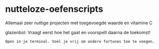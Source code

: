 # nutteloze-oefenscripts
 Allemaal zeer nuttige projecten met toegevoegde waarde en vitamine C

 glazenbol:
    Vraagt eerst hoe het gaat en voorspelt daarna de toekomst!

    Open in je terminal. Voel je vrij om andere fortunes toe te voegen.
